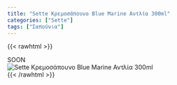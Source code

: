 ```yaml
---
title: "Sette Κρεμοσάπουνο Blue Marine Αντλία 300ml"
categories: ["Sette"]
tags: ["Σαπούνια"]
---
```

{{< rawhtml >}}

<div class="sload416"><div class="product">SOON<br><div class="pimg"><img alt="Sette Κρεμοσάπουνο Blue Marine Αντλία 300ml" title="Sette Κρεμοσάπουνο Blue Marine Αντλία 300ml" src="/media/images/sette-kremosapouno-blue-marine-antlia-300ml.jpg"></div></div></div>
{{< /rawhtml >}}


